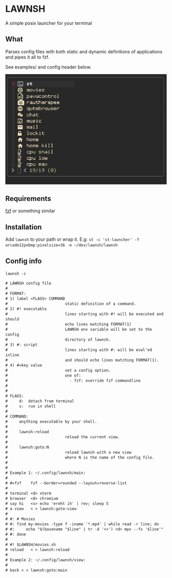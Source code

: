 # LAWNSH

A simple posix launcher for your terminal

## What

Parses config files with both static and dynamic definitions of applications
and pipes it all to fzf.

See examples/ and config header below.

![screenshot](https://github.com/frizinak/lawn.sh/raw/dev/examples/screen.webp)


## Requirements

[fzf](https://github.com/junegunn/fzf) or something similar

## Installation

Add `lawnsh` to your path or wrap it. E.g: 
`st -c 'st-launcher' -f arcade12pxbmp:pixelsize=36 -e ~/dev/lawnsh/lawnsh`

## Config info

`lawnsh -c`

```
# LAWNSH config file
#
# FORMAT:
# 1) label <FLAGS> COMMAND
#                         static definition of a command.
# 2) #! executable
#                         lines starting with #! will be executed and should
#                         echo lines matching FORMAT(1)
#                         LAWNSH env variable will be set to the config
#                         directory of lawnsh.
# 3) #: script
#                         lines starting with #: will be eval'ed inline
#                         and should echo lines matching FORMAT(1).
# 4) #=key value
#                         set a config option.
#                         one of:
#                           - fzf: override fzf commandline
#
#
# FLAGS:
#     d:  detach from terminal
#     s:  run in shell
#
# COMMAND:
#     anything executable by your shell.
#
#     lawnsh:reload
#                         reload the current view.
#
#     lawnsh:goto:N
#                         reload lawnsh with a new view
#                         where N is the name of the config file.
#
#
# Example 1: ~/.config/lawnsh/main:
#
# #=fzf    fzf --border=rounded --layout=reverse-list
#
# terminal <d> xterm
# browser  <d> chromium
# say hi   <s> echo 'ereht ih' | rev; sleep 5
# a view   < > lawnsh:goto:view
#
# #: # Movies
# #: find my-movies -type f -iname '*.mp4' | while read -r line; do
# #:     echo "$(basename "$line" | tr -d '<>') <d> mpv --fs '$line'"
# #: done
#
# #! $LAWNSH/movies.sh
# reload   < > lawnsh:reload
#
# Example 2: ~/.config/lawnsh/view:
#
# back < > lawnsh:goto:main
```

